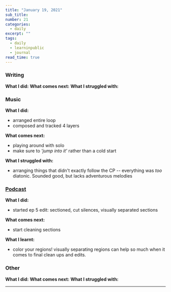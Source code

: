 ```yaml
---
title: "January 19, 2021"
sub_title: 
number: 21
categories:
  - daily
excerpt: ""
tags:
  - daily
  - learninpublic
  - journal
read_time: true
---
```


### Writing
**What I did:** 
**What comes next:**
**What I struggled with:**

### Music

**What I did:**
- arranged entire loop
- composed and tracked 4 layers

**What comes next:**
- playing around with solo
- make sure to _'jump into it'_ rather than a cold start

**What I struggled with:**
- arranging things that didn't exactly follow the CP -- everything was _too_ diatonic. Sounded good, but lacks adventurous melodies

### [Podcast](http://frndshiptime.com)

**What I did:** 
- started ep 5 edit: sectioned, cut silences, visually separated sections

**What comes next:**
- start cleaning sections

**What I learnt:**
- color your regions! visually separating regions can help so much when it comes to final clean ups and edits.

### Other
**What I did:**
**What comes next:**
**What I struggled with:**


---

